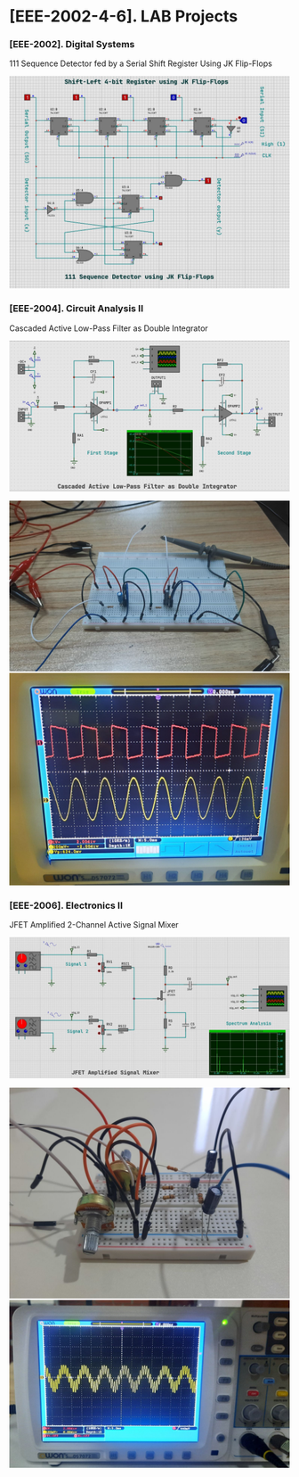 # [EEE-2002-4-6]. LAB Projects

### [EEE-2002]. Digital Systems
111 Sequence Detector fed by a Serial Shift Register Using JK Flip-Flops

![](<[EEE-2002]. Digital Systems/diagram.jpg>)


### [EEE-2004]. Circuit Analysis II
Cascaded Active Low-Pass Filter as Double Integrator

![](<[EEE-2004]. Circuit Analysis II/diagram.jpg>)

<div align="center">
    <img width="800" src="./[EEE-2004]. Circuit Analysis II/breadboard.jpg">
</div>

<div align="center">
    <img width="700" src="./[EEE-2004]. Circuit Analysis II/osc.jpg">
</div>


### [EEE-2006]. Electronics II
JFET Amplified 2-Channel Active Signal Mixer

![](<[EEE-2006]. Electronics II/diagram.jpg>)

<div align="center">
    <img width="700" src="./[EEE-2006]. Electronics II/breadboard.jpg">
</div>

<div align="center">
    <img width="700" src="./[EEE-2006]. Electronics II/osc.jpg">
</div>